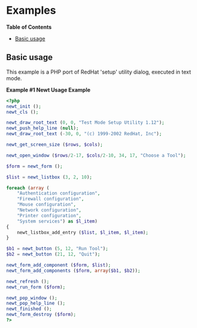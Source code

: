 Examples
========

**Table of Contents**

-   [Basic usage](/newt/examples.html#Basic%20usage)

Basic usage
-----------

This example is a PHP port of RedHat 'setup' utility dialog, executed in
text mode.

**Example \#1 Newt Usage Example**

``` php
<?php
newt_init ();
newt_cls ();

newt_draw_root_text (0, 0, "Test Mode Setup Utility 1.12");
newt_push_help_line (null);
newt_draw_root_text (-30, 0, "(c) 1999-2002 RedHat, Inc");

newt_get_screen_size ($rows, $cols);

newt_open_window ($rows/2-17, $cols/2-10, 34, 17, "Choose a Tool");

$form = newt_form ();

$list = newt_listbox (3, 2, 10);

foreach (array (
    "Authentication configuration",
    "Firewall configuration",
    "Mouse configuration",
    "Network configuration",
    "Printer configuration",
    "System services") as $l_item)
{
    newt_listbox_add_entry ($list, $l_item, $l_item);
}

$b1 = newt_button (5, 12, "Run Tool");
$b2 = newt_button (21, 12, "Quit");

newt_form_add_component ($form, $list);
newt_form_add_components ($form, array($b1, $b2));

newt_refresh ();
newt_run_form ($form);

newt_pop_window ();
newt_pop_help_line ();
newt_finished ();
newt_form_destroy ($form);
?>
```
